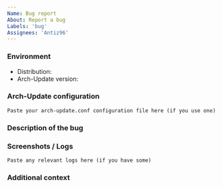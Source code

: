 ```yaml
---
Name: Bug report
About: Report a bug
Labels: 'bug'
Assignees: 'Antiz96'
---
```


<!-- Please, read the contributing guidelines before opening an issue: https://github.com/Antiz96/arch-update/blob/main/CONTRIBUTING.md -->

### Environment

<!-- Please, provide the following information
Distribution examples are Arch Linux, EndeavourOS, CachyOS, Garuda...
The Arch-Update version can be retrieved by running `arch-update --version` -->

- Distribution:
- Arch-Update version:

### Arch-Update configuration

<!-- If you're using an arch-update.conf configuration file, paste it below
It can be retrieved by running `arch-update --show-config` -->

```text
Paste your arch-update.conf configuration file here (if you use one)
```

### Description of the bug

<!-- Describe the issue you're facing -->

### Screenshots / Logs

<!-- If you have any screenshots to illustrate the issue or any relevant logs, paste them below
For instance, it could be useful to provide debug traces by running `arch-update --debug` (or `arch-update [OPTION] --debug` if the issue you're facing is about a specific option) -->

```text
Paste any relevant logs here (if you have some)
```

### Additional context

<!-- If you have any additional context or details about your issue that could help solving it, provide them here -->
